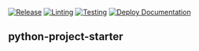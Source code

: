 [![Release](https://img.shields.io/github/v/release/ithingv34/python-project-starter?color=brightgreen&sort=semver)](https://github.com/ithingv34/python-project-starter/releases/latest)
[![Linting](https://github.com/ithingv34/python-project-starter/actions/workflows/lint.yml/badge.svg?branch=main)](https://github.com/ithingv34/python-project-starter/actions/workflows/lint.yml)
[![Testing](https://github.com/ithingv34/python-project-starter/actions/workflows/test.yml/badge.svg?branch=main)](https://github.com/ithingv34/python-project-starter/actions/workflows/test.yml)
[![Deploy Documentation](https://github.com/ithingv34/python-project-starter/actions/workflows/pages.yml/badge.svg?branch=main)](https://github.com/ithingv34/python-project-starter/actions/workflows/pages.yml)


## python-project-starter
